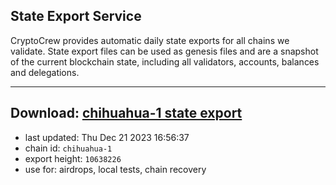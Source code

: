 ## State Export Service
CryptoCrew provides automatic daily state exports for all chains we validate. State export files can be used as genesis files and are a snapshot of the current blockchain state, including all validators, accounts, balances and delegations.

---
**Download: [chihuahua-1 state export](https://dl.ccvalidators.com/SERVICE/chihuahua/chihuahua-1_export_10638226.json)**
---

- last updated: Thu Dec 21 2023 16:56:37
- chain id: `chihuahua-1`
- export height: `10638226`
- use for: airdrops, local tests, chain recovery
